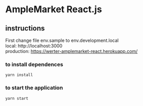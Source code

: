 # AmpleMarket React.js

## instructions
First change file env.sample to env.development.local \
local: http://localhost:3000 \
production: https://werter-amplemarket-react.herokuapp.com/

### to install dependences
`yarn install`
### to start the application
`yarn start`




